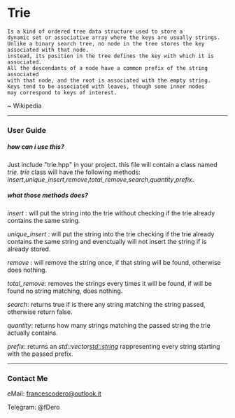 
# Trie

```
Is a kind of ordered tree data structure used to store a 
dynamic set or associative array where the keys are usually strings.
Unlike a binary search tree, no node in the tree stores the key associated with that node.
instead, its position in the tree defines the key with which it is associated.
All the descendants of a node have a common prefix of the string associated
with that node, and the root is associated with the empty string.
Keys tend to be associated with leaves, though some inner nodes
may correspond to keys of interest.
```
~ Wikipedia

---

### User Guide

##### how can i use this?

Just include "trie.hpp" in your project. this file will contain a class named _trie_.
_trie_ class will have the following methods:
_insert_,_unique_insert_,_remove_,_total_remove_,_search_,_quantity_,_prefix_.

##### what those methods does?

_insert_ :
    will put the string into the trie without checking if the trie already contains the same string.

_unique_insert_ :
    will put the string into the trie checking if the trie already contains the same string and evenctually
    will not insert the string if is already stored.
    
_remove_ :
    will remove the string once, if that string will be found, otherwise does nothing.

_total_remove_:
    removes the strings every times it will be found, if will be found no string matching, does nothing.
    
_search_:
    returns true if is there any string matching the string passed, otherwise return false.
    
_quantity_:
    returns how many strings matching the passed string the trie actually contains.
    
_prefix_:
    returns an _std::vector<std::string>_ rappresenting every string starting with the passed prefix.
    
---

### Contact Me

eMail: francescodero@outlook.it

Telegram: @fDero

